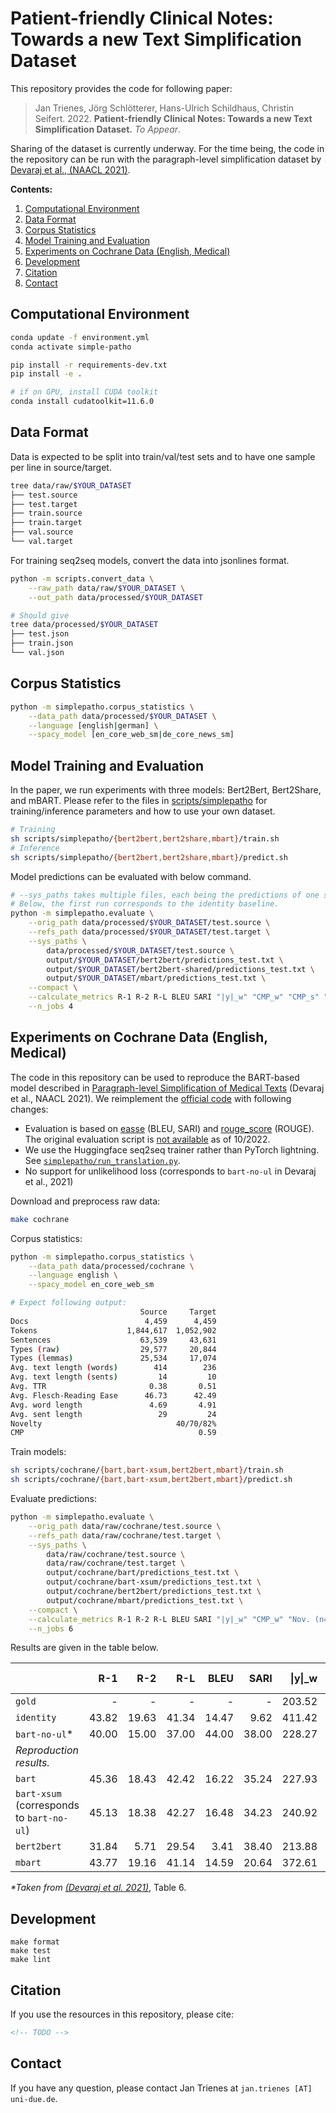 # Patient-friendly Clinical Notes: Towards a new Text Simplification Dataset

This repository provides the code for following paper:

> Jan Trienes, Jörg Schlötterer, Hans-Ulrich Schildhaus, Christin Seifert. 2022. **Patient-friendly Clinical Notes: Towards a new Text Simplification Dataset.** _To Appear_.

Sharing of the dataset is currently underway. For the time being, the code in the repository can be run with the paragraph-level simplification dataset by [Devaraj et al., (NAACL 2021)](https://doi.org/10.18653/v1/2021.naacl-main.395).

**Contents:**
1. [Computational Environment](#computational-environment)
2. [Data Format](#data-format)
3. [Corpus Statistics](#corpus-statistics)
4. [Model Training and Evaluation](#model-training-and-evaluation)
5. [Experiments on Cochrane Data (English, Medical)](#experiments-on-cochrane-data-english-medical)
6. [Development](#development)
7. [Citation](#citation)
8. [Contact](#contact)

## Computational Environment

```sh
conda update -f environment.yml
conda activate simple-patho

pip install -r requirements-dev.txt
pip install -e .

# if on GPU, install CUDA toolkit
conda install cudatoolkit=11.6.0
```

## Data Format

Data is expected to be split into train/val/test sets and to have one sample per line in source/target.

```sh
tree data/raw/$YOUR_DATASET
├── test.source
├── test.target
├── train.source
├── train.target
├── val.source
└── val.target
```

For training seq2seq models, convert the data into jsonlines format.

```sh
python -m scripts.convert_data \
    --raw_path data/raw/$YOUR_DATASET \
    --out_path data/processed/$YOUR_DATASET

# Should give
tree data/processed/$YOUR_DATASET
├── test.json
├── train.json
└── val.json
```

## Corpus Statistics

```sh
python -m simplepatho.corpus_statistics \
    --data_path data/processed/$YOUR_DATASET \
    --language [english|german] \
    --spacy_model [en_core_web_sm|de_core_news_sm]
```

## Model Training and Evaluation

In the paper, we run experiments with three models: Bert2Bert, Bert2Share, and mBART. Please refer to the files in [scripts/simplepatho](./scripts/simplepatho) for training/inference parameters and how to use your own dataset.

```sh
# Training
sh scripts/simplepatho/{bert2bert,bert2share,mbart}/train.sh
# Inference
sh scripts/simplepatho/{bert2bert,bert2share,mbart}/predict.sh
```

Model predictions can be evaluated with below command.

```sh
# --sys_paths takes multiple files, each being the predictions of one system.
# Below, the first run corresponds to the identity baseline.
python -m simplepatho.evaluate \
    --orig_path data/processed/$YOUR_DATASET/test.source \
    --refs_path data/processed/$YOUR_DATASET/test.target \
    --sys_paths \
        data/processed/$YOUR_DATASET/test.source \
        output/$YOUR_DATASET/bert2bert/predictions_test.txt \
        output/$YOUR_DATASET/bert2bert-shared/predictions_test.txt \
        output/$YOUR_DATASET/mbart/predictions_test.txt \
    --compact \
    --calculate_metrics R-1 R-2 R-L BLEU SARI "|y|_w" "CMP_w" "CMP_s" "Nov. (n=1)" "Nov. (n=2)" \
    --n_jobs 4
```

## Experiments on Cochrane Data (English, Medical)

The code in this repository can be used to reproduce the BART-based model described in [Paragraph-level Simplification of Medical Texts](https://aclanthology.org/2021.naacl-main.395) (Devaraj et al., NAACL 2021). We reimplement the [official code](https://github.com/AshOlogn/Paragraph-level-Simplification-of-Medical-Texts) with following changes:

- Evaluation is based on [easse](https://github.com/feralvam/easse/) (BLEU, SARI) and [rouge_score](https://pypi.org/project/rouge-score/) (ROUGE). The original evaluation script is [not available](https://github.com/AshOlogn/Paragraph-level-Simplification-of-Medical-Texts/issues/4) as of 10/2022.
- We use the Huggingface seq2seq trainer rather than PyTorch lightning. See [`simplepatho/run_translation.py`](./simplepatho/run_translation.py).
- No support for unlikelihood loss (corresponds to `bart-no-ul` in Devaraj et al., 2021)

Download and preprocess raw data:

```sh
make cochrane
```

Corpus statistics:

```sh
python -m simplepatho.corpus_statistics \
    --data_path data/processed/cochrane \
    --language english \
    --spacy_model en_core_web_sm

# Expect following output:
                             Source     Target
Docs                          4,459      4,459
Tokens                    1,844,617  1,052,902
Sentences                    63,539     43,631
Types (raw)                  29,577     20,844
Types (lemmas)               25,534     17,074
Avg. text length (words)        414        236
Avg. text length (sents)         14         10
Avg. TTR                       0.38       0.51
Avg. Flesch-Reading Ease      46.73      42.49
Avg. word length               4.69       4.91
Avg. sent length                 29         24
Novelty                              40/70/82%
CMP                                       0.59
```

Train models:

```sh
sh scripts/cochrane/{bart,bart-xsum,bert2bert,mbart}/train.sh
sh scripts/cochrane/{bart,bart-xsum,bert2bert,mbart}/predict.sh
```

Evaluate predictions:

```sh
python -m simplepatho.evaluate \
    --orig_path data/raw/cochrane/test.source \
    --refs_path data/raw/cochrane/test.target \
    --sys_paths \
        data/raw/cochrane/test.source \
        data/raw/cochrane/test.target \
        output/cochrane/bart/predictions_test.txt \
        output/cochrane/bart-xsum/predictions_test.txt \
        output/cochrane/bert2bert/predictions_test.txt \
        output/cochrane/mbart/predictions_test.txt \
    --compact \
    --calculate_metrics R-1 R-2 R-L BLEU SARI "|y|_w" "CMP_w" "Nov. (n=1)" "Nov. (n=2)" \
    --n_jobs 6
```

Results are given in the table below.

| | R-1 | R-2 | R-L | BLEU | SARI | \|y\|\_w | CMP\_w | Nov. (n=1) | Nov. (n=2) |
|:-|-:|-:|-:|-:|-:|-:|-:|-:|-:|
| `gold` | - | - | - | - | - | 203.52 | 0.47 | 0.37 | 0.69 |
| `identity` | 43.82 | 19.63 | 41.34 | 14.47 | 9.62 | 411.42 | 0.00 | 0.00 | 0.00 |
| `bart-no-ul`* | 40.00 | 15.00 | 37.00 | 44.00 | 38.00 | 228.27 | - | 0.05 | 0.11 |
|_Reproduction results._|
| `bart` | 45.36 | 18.43 | 42.42 | 16.22 | 35.24 | 227.93 | 0.42 | 0.07 | 0.15 |
| `bart-xsum` (corresponds to `bart-no-ul`) | 45.13 | 18.38 | 42.27 | 16.48 | 34.23 | 240.92 | 0.39 | 0.05 | 0.14 |
| `bert2bert` | 31.84 | 5.71 | 29.54 | 3.41 | 38.40 | 213.88 | 0.44 | 0.60 | 0.92 |
| `mbart` | 43.77 | 19.16 | 41.14 | 14.59 | 20.64 | 372.61 | 0.08 | 0.04 | 0.06 |

_\*Taken from [(Devaraj et al. 2021)](https://doi.org/10.18653/v1/2021.naacl-main.395)_, Table 6.


## Development

```
make format
make test
make lint
```

## Citation

If you use the resources in this repository, please cite:

```bibtex
<!-- TODO -->
```

## Contact

If you have any question, please contact Jan Trienes at `jan.trienes [AT] uni-due.de`.
